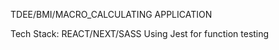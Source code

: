 TDEE/BMI/MACRO_CALCULATING APPLICATION

Tech Stack: REACT/NEXT/SASS
Using Jest for function testing

